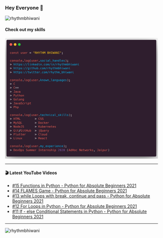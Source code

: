 ### Hey Everyone 👋

<p align="left"><img src="https://komarev.com/ghpvc/?username=rhythmbhiwani" alt="rhythmbhiwani" /></p>

#### Check out my skills

![GitHub Profile](https://github.com/rhythmbhiwani/rhythmbhiwani/blob/master/user_profile.png)

---

#### 🎬 Latest YouTube Videos
<!-- YOUTUBE:START -->
- [#15 Functions in Python - Python for Absolute Beginners 2021](https://www.youtube.com/watch?v=MjfXGQOpWVs)
- [#14 FLAMES Game - Python for Absolute Beginners 2021](https://www.youtube.com/watch?v=_zFw7p_lY4Y)
- [#13 while Loops with break, continue and pass - Python for Absolute Beginners 2021](https://www.youtube.com/watch?v=IyFElGhb0KM)
- [#12 For Loops in Python - Python for Absolute Beginners 2021](https://www.youtube.com/watch?v=0FOe0Sixqak)
- [#11 If - else Conditional Statements in Python - Python for Absolute Beginners 2021](https://www.youtube.com/watch?v=a-K_OMMHJds)
<!-- YOUTUBE:END -->

---

<p align="left"><img src="https://github-readme-stats.vercel.app/api?username=rhythmbhiwani&show_icons=true&hide_border=true&count_private=true" alt="rhythmbhiwani" /></p>
